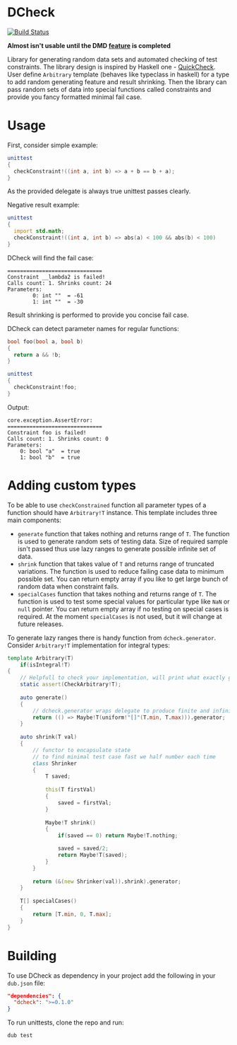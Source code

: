 DCheck
======
[![Build Status](https://travis-ci.org/NCrashed/dcheck.svg?branch=master)](https://travis-ci.org/NCrashed/dcheck)

**Almost isn't usable until the DMD [feature](https://github.com/D-Programming-Language/dmd/pull/2417) is completed**

Library for generating random data sets and automated checking of test constraints. The library design is inspired by Haskell one - [QuickCheck](http://www.haskell.org/haskellwiki/Introduction_to_QuickCheck2). User define `Arbitrary` template (behaves like typeclass in haskell) for a type to add random generating feature and result shrinking. Then the library can pass random sets of data into special functions called constraints and provide you fancy formatted minimal fail case.

Usage
=====
First, consider simple example:
```D
unittest
{
  checkConstraint!((int a, int b) => a + b == b + a);
}
```
As the provided delegate is always true unittest passes clearly.

Negative result example:
```D
unittest
{
  import std.math;
  checkConstraint!((int a, int b) => abs(a) < 100 && abs(b) < 100)
}
```
DCheck will find the fail case:
```
==============================
Constraint __lambda2 is failed!
Calls count: 1. Shrinks count: 24
Parameters: 
        0: int ""  = -61
        1: int ""  = -30
```
Result shrinking is performed to provide you concise fail case.

DCheck can detect parameter names for regular functions:
```D
bool foo(bool a, bool b)
{
  return a && !b;
}

unittest
{
  checkConstraint!foo;
}
```
Output:
```
core.exception.AssertError: 
==============================
Constraint foo is failed!
Calls count: 1. Shrinks count: 0
Parameters: 
	0: bool "a"  = true
	1: bool "b"  = true
```

Adding custom types
===================
To be able to use `checkConstrained` function all parameter types of a function should have `Arbitrary!T` instance. This template includes three main components:
* `generate` function that takes nothing and returns range of `T`. The function is used to generate random sets of testing data. Size of required sample isn't passed thus use lazy ranges to generate possible infinite set of data.
* `shrink` function that takes value of `T` and returns range of truncated variations. The function is used to reduce failing case data to minimum possible set. You can return empty array if you like to get large bunch of random data when constraint fails.
* `specialCases` function that takes nothing and returns range of `T`. The function is used to test some special values for particular type like `NaN` or `null` pointer. You can return empty array if no testing on special cases is required. At the moment `specialCases` is not used, but it will change at future releases.

To generate lazy ranges there is handy function from `dcheck.generator`. Consider `Arbitrary!T` implementation for integral types:
```D
template Arbitrary(T)
    if(isIntegral!T)
{
    // Helpfull to check your implementation, will print what exactly goes wrong
    static assert(CheckArbitrary!T);
    
    auto generate()
    {
    	// dcheck.generator wraps delegate to produce finite and infinite lazy ranges
        return (() => Maybe!T(uniform!"[]"(T.min, T.max))).generator;
    }
    
    auto shrink(T val)
    {
    	// functor to encapsulate state
    	// to find minimal test case fast we half number each time 
        class Shrinker
        {
            T saved;
            
            this(T firstVal)
            {
                saved = firstVal;
            }
            
            Maybe!T shrink()
            {
                if(saved == 0) return Maybe!T.nothing;

                saved = saved/2;
                return Maybe!T(saved);
            }
        }
        
        return (&(new Shrinker(val)).shrink).generator;
    }
    
    T[] specialCases()
    {
        return [T.min, 0, T.max];
    }
}
```

Building
========
To use DCheck as dependency in your project add the following in your `dub.json` file:
```JSON
"dependencies": {
  "dcheck": ">=0.1.0"
}
```

To run unittests, clone the repo and run:
```
dub test
```
